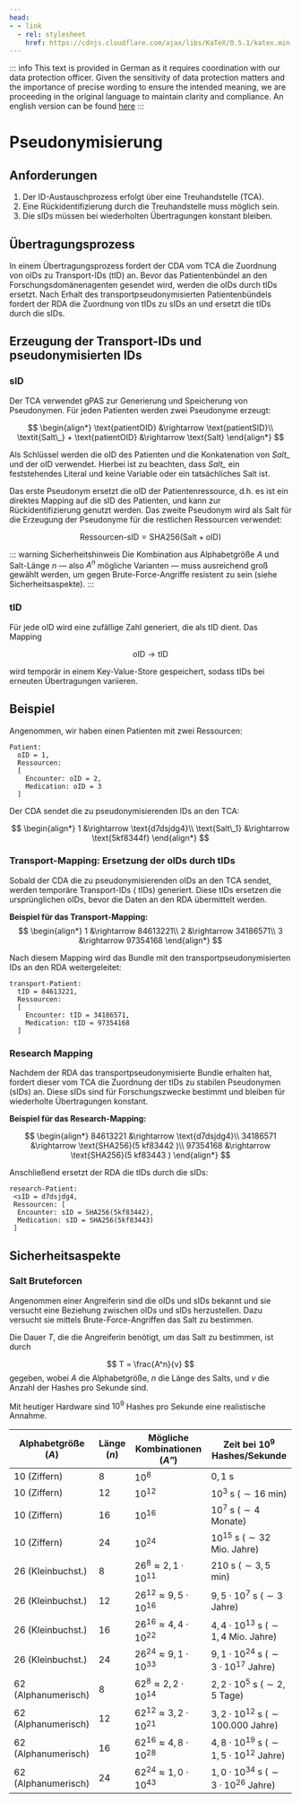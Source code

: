 ```yaml
---
head:
- - link
  - rel: stylesheet
    href: https://cdnjs.cloudflare.com/ajax/libs/KaTeX/0.5.1/katex.min.css
---
```


::: info
This text is provided in German as it requires coordination with our data protection officer. Given
the sensitivity of data protection matters and the importance of precise wording to ensure the
intended meaning, we are proceeding in the original language to maintain clarity and compliance.
An english version can be found [here](./pseudonymization)
:::

# Pseudonymisierung

## Anforderungen

1. Der ID-Austauschprozess erfolgt über eine Treuhandstelle (TCA).
2. Eine Rückidentifizierung durch die Treuhandstelle muss möglich sein.
3. Die sIDs müssen bei wiederholten Übertragungen konstant bleiben.

## Übertragungsprozess

In einem Übertragungsprozess fordert der CDA vom TCA die Zuordnung von oIDs zu Transport-IDs (tID)
an. Bevor das Patientenbündel an den Forschungsdomänenagenten gesendet wird, werden die oIDs durch
tIDs ersetzt.
Nach Erhalt des transportpseudonymisierten Patientenbündels fordert der RDA die Zuordnung von tIDs
zu sIDs an und ersetzt die tIDs durch die sIDs.

## Erzeugung der Transport-IDs und pseudonymisierten IDs

### sID

Der TCA verwendet gPAS zur Generierung und Speicherung von Pseudonymen.
Für jeden Patienten werden zwei Pseudonyme erzeugt:

$$
\begin{align*}
\text{patientOID} &\rightarrow \text{patientSID}\\
\textit{Salt\_} + \text{patientOID} &\rightarrow \text{Salt}
\end{align*}
$$

Als Schlüssel werden die oID des Patienten und die Konkatenation von _Salt\__ und der oID verwendet.
Hierbei ist zu beachten, dass _Salt\__ ein feststehendes Literal und keine Variable oder ein
tatsächliches Salt ist.

Das erste Pseudonym ersetzt die oID der Patientenressource, d.h. es ist ein direktes Mapping auf die
sID des Patienten, und kann zur Rückidentifizierung genutzt werden.
Das zweite Pseudonym wird als Salt für die Erzeugung der Pseudonyme für die restlichen Ressourcen
verwendet:

$$
\text{Ressourcen-sID} = \text{SHA256}(\text{Salt} + \text{oID})
$$

::: warning Sicherheitshinweis
Die Kombination aus Alphabetgröße $A$ und Salt-Länge $n$ — also $A^n$ mögliche Varianten — muss
ausreichend groß gewählt werden, um gegen Brute-Force-Angriffe resistent zu sein (siehe
Sicherheitsaspekte).
:::

### tID

Für jede oID wird eine zufällige Zahl generiert, die als tID dient.
Das Mapping

$$ \text{oID} \rightarrow \text{tID} $$

wird temporär in einem Key-Value-Store gespeichert, sodass tIDs bei erneuten Übertragungen
variieren.

## Beispiel

Angenommen, wir haben einen Patienten mit zwei Ressourcen:

```
Patient:
  oID = 1,
  Ressourcen:
  [
    Encounter: oID = 2,
    Medication: oID = 3
  ]
```

Der CDA sendet die zu pseudonymisierenden IDs an den TCA:

$$
\begin{align*}
1 &\rightarrow \text{d7dsjdg4}\\
\text{Salt\_1} &\rightarrow \text{5kf8344f}
\end{align*}
$$

### Transport-Mapping: Ersetzung der oIDs durch tIDs

Sobald der CDA die zu pseudonymisierenden oIDs an den TCA sendet, werden temporäre Transport-IDs (
tIDs) generiert.
Diese tIDs ersetzen die ursprünglichen oIDs, bevor die Daten an den RDA übermittelt werden.

**Beispiel für das Transport-Mapping:**
$$
\begin{align*}
1 &\rightarrow 84613221\\
2 &\rightarrow 34186571\\
3 &\rightarrow 97354168
\end{align*}
$$

Nach diesem Mapping wird das Bundle mit den transportpseudonymisierten IDs an den RDA
weitergeleitet:

```
transport-Patient:
  tID = 84613221,
  Ressourcen:
  [
    Encounter: tID = 34186571,
    Medication: tID = 97354168
  ]
```

### Research Mapping

Nachdem der RDA das transportpseudonymisierte Bundle erhalten hat, fordert dieser vom TCA die
Zuordnung der tIDs zu stabilen Pseudonymen (sIDs) an.
Diese sIDs sind für Forschungszwecke bestimmt und bleiben für wiederholte Übertragungen konstant.

**Beispiel für das Research-Mapping:**

$$
\begin{align*}
84613221 &\rightarrow \text{d7dsjdg4}\\
34186571 &\rightarrow \text{SHA256}(5 kf83442 )\\
97354168 &\rightarrow \text{SHA256}(5 kf83443 )
\end{align*}
$$

Anschließend ersetzt der RDA die tIDs durch die sIDs:

```
research-Patient:
 <sID = d7dsjdg4,
 Ressourcen: [
  Encounter: sID = SHA256(5kf83442),
  Medication: sID = SHA256(5kf83443)
 ]
```

## Sicherheitsaspekte

### Salt Bruteforcen

Angenommen einer Angreiferin sind die oIDs und sIDs bekannt und sie versucht eine Beziehung zwischen
oIDs und sIDs herzustellen.
Dazu versucht sie mittels Brute-Force-Angriffen das Salt zu bestimmen.

Die Dauer $T$, die die Angreiferin benötigt, um das Salt zu bestimmen, ist durch

$$
T = \frac{A^n}{v}
$$
gegeben, wobei $A$ die Alphabetgröße, $n$ die Länge des Salts, und $v$ die Anzahl der Hashes pro
Sekunde sind.

Mit heutiger Hardware sind $10^9$ Hashes pro Sekunde eine realistische Annahme.

| Alphabetgröße $(A)$   | Länge $(n)$ | Mögliche Kombinationen $(Aⁿ)$       | Zeit bei $10^9$ Hashes/Sekunde                         |
|-----------------------|-------------|-------------------------------------|--------------------------------------------------------|
| $10$ (Ziffern)        | $8$         | $10^8$                              | $0,1$ s                                                |
| $10$ (Ziffern)        | $12$        | $10^{12}$                           | $10^3$ s ($\sim 16$ min)                               |
| $10$ (Ziffern)        | $16$        | $10^{16}$                           | $10^7$ s ($\sim 4$ Monate)                             |
| $10$ (Ziffern)        | $24$        | $10^{24}$                           | $10^{15}$ s ($\sim 32$ Mio. Jahre)                     |
| $26$ (Kleinbuchst.)   | $8$         | $26^8 \approx 2,1 \cdot 10^{11}$    | $210$ s ($\sim 3,5$ min)                               |
| $26$ (Kleinbuchst.)   | $12$        | $26^{12} \approx 9,5 \cdot 10^{16}$ | $9,5 \cdot 10^7$ s ($\sim 3$ Jahre)                    |
| $26$ (Kleinbuchst.)   | $16$        | $26^{16} \approx 4,4 \cdot 10^{22}$ | $4,4 \cdot 10^{13}$ s ($\sim 1,4$ Mio. Jahre)          |
| $26$ (Kleinbuchst.)   | $24$        | $26^{24} \approx 9,1 \cdot 10^{33}$ | $9,1 \cdot 10^{24}$ s ($\sim 3 \cdot 10^{17}$ Jahre)   |
| $62$ (Alphanumerisch) | $8$         | $62^8 \approx 2,2 \cdot 10^{14}$    | $2,2 \cdot 10^5$ s ($\sim 2,5$ Tage)                   |
| $62$ (Alphanumerisch) | $12$        | $62^{12} \approx 3,2 \cdot 10^{21}$ | $3,2 \cdot 10^{12}$ s ($\sim 100.000$ Jahre)           |
| $62$ (Alphanumerisch) | $16$        | $62^{16} \approx 4,8 \cdot 10^{28}$ | $4,8 \cdot 10^{19}$ s ($\sim 1,5 \cdot 10^{12}$ Jahre) |
| $62$ (Alphanumerisch) | $24$        | $62^{24} \approx 1,0 \cdot 10^{43}$ | $1,0 \cdot 10^{34}$ s ($\sim 3 \cdot 10^{26}$ Jahre)   |

